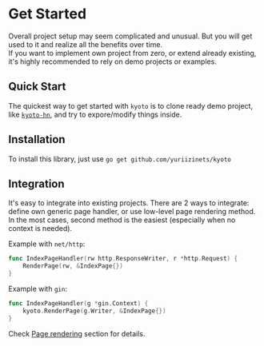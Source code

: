# Get Started

Overall project setup may seem complicated and unusual. But you will get used to it and realize all the benefits over time.  
If you want to implement own project from zero, or extend already existing, it's highly recommended to rely on demo projects or examples.  

## Quick Start

The quickest way to get started with `kyoto` is to clone ready demo project, like [`kyoto-hn`](https://github.com/yuriizinets/kyoto-hn), and try to expore/modify things inside.

## Installation

To install this library, just use `go get github.com/yuriizinets/kyoto`

## Integration

It's easy to integrate into existing projects. There are 2 ways to integrate: define own generic page handler, or use low-level page rendering method. In the most cases, second method is the easiest (especially when no context is needed).  

Example with `net/http`:

```go
func IndexPageHandler(rw http.ResponseWriter, r *http.Request) {
    RenderPage(rw, &IndexPage{})
}
```

Example with `gin`:

```go
func IndexPageHandler(g *gin.Context) {
    kyoto.RenderPage(g.Writer, &IndexPage{})
}
```

Check [Page rendering](/core-features/#page-rendering) section for details.
